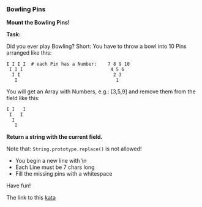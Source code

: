 ### Bowling Pins

**Mount the Bowling Pins!**  

**Task:**  

Did you ever play Bowling? Short: You have to throw a bowl into 10 Pins arranged like this:

```
I I I I  # each Pin has a Number:    7 8 9 10
 I I I                                4 5 6
  I I                                  2 3
   I                                    1
```

You will get an Array with Numbers, e.g.: [3,5,9] and remove them from the field like this:

```
I I   I
 I   I
  I
   I
```

**Return a string with the current field.**

Note that:
`String.prototype.replace()` is not allowed!

* You begin a new line with \n
* Each Line must be 7 chars long
* Fill the missing pins with a whitespace

Have fun!  

The link to this [kata](https://www.codewars.com/kata/bowling-pins/java)

